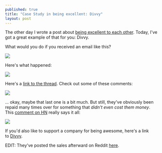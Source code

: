 ```yaml
---
published: true
title: "Case Study in being excellent: Divvy"
layout: post
---
```


The other day I wrote a post about [being excellent to each other][2].
Today, I've got a great example of that for you: Divvy.

What would you do if you received an email like this?

![][3]

Here's what happened:

![][4]

Here's a [link to the thread][5]. Check out some of these comments:

![][6]

... okay, maybe that last one is a bit much. But still, they've obviously been
repaid many times over for something that _didn't even cost them money_. This
[comment on HN][7] really says it all:

![][8]

If you'd also like to support a company for being awesome, here's a link
to [Divvy][9].

EDIT: They've posted the sales afterward on Reddit [here][10].

   [1]: /
   [2]: http://blog.steveklabnik.com/being-excellent-to-each-other
   [3]: /images/divvy1.png
   [4]: /images/divvy2.png
   [5]: http://www.reddit.com/r/programming/comments/ckcbr/mizage_a_small_development_company_that_made/
   [6]: /images/divvy3.png
   [7]: http://news.ycombinator.com/item?id=1473770
   [8]: /images/divvy4.png
   [9]: http://www.mizage.com/divvy/
   [10]: http://www.reddit.com/r/programming/comments/cmmfg/hey_reddit_a_week_ago_someone_posted_about_divvy/

